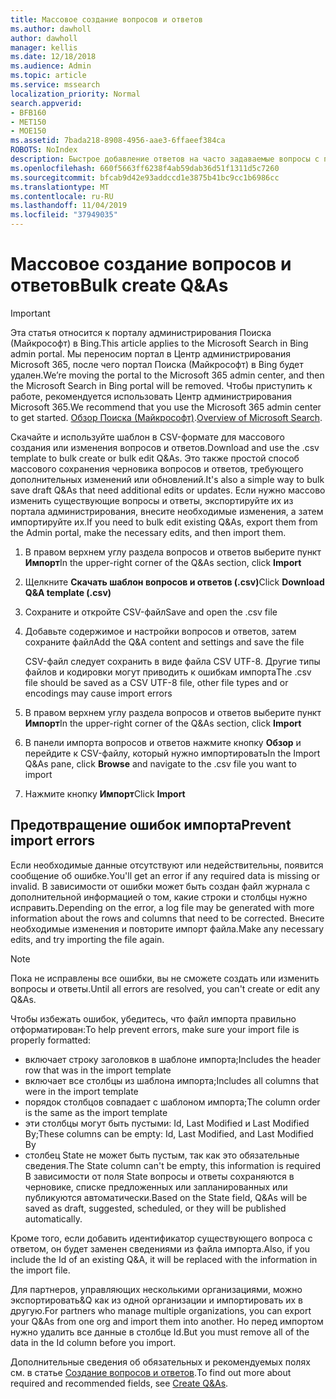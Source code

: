 ```yaml
---
title: Массовое создание вопросов и ответов
ms.author: dawholl
author: dawholl
manager: kellis
ms.date: 12/18/2018
ms.audience: Admin
ms.topic: article
ms.service: mssearch
localization_priority: Normal
search.appverid:
- BFB160
- MET150
- MOE150
ms.assetid: 7bada218-8908-4956-aae3-6ffaeef384ca
ROBOTS: NoIndex
description: Быстрое добавление ответов на часто задаваемые вопросы с помощью средств импорта на портале администрирования Поиска (Майкрософт)
ms.openlocfilehash: 660f5663ff6238f4ab59dab36d51f1311d5c7260
ms.sourcegitcommit: bfcab9d42e93addccd1e3875b41bc9cc1b6986cc
ms.translationtype: MT
ms.contentlocale: ru-RU
ms.lasthandoff: 11/04/2019
ms.locfileid: "37949035"
---
```

# <a name="bulk-create-qas"></a><span data-ttu-id="59e8a-103">Массовое создание вопросов и ответов</span><span class="sxs-lookup"><span data-stu-id="59e8a-103">Bulk create Q&As</span></span>

> [!IMPORTANT]
> <span data-ttu-id="59e8a-104">Эта статья относится к порталу администрирования Поиска (Майкрософт) в Bing.</span><span class="sxs-lookup"><span data-stu-id="59e8a-104">This article applies to the Microsoft Search in Bing admin portal.</span></span> <span data-ttu-id="59e8a-105">Мы переносим портал в Центр администрирования Microsoft 365, после чего портал Поиска (Майкрософт) в Bing будет удален.</span><span class="sxs-lookup"><span data-stu-id="59e8a-105">We’re moving the portal to the Microsoft 365 admin center, and then the Microsoft Search in Bing portal will be removed.</span></span> <span data-ttu-id="59e8a-106">Чтобы приступить к работе, рекомендуется использовать Центр администрирования Microsoft 365.</span><span class="sxs-lookup"><span data-stu-id="59e8a-106">We recommend that you use the Microsoft 365 admin center to get started.</span></span> <span data-ttu-id="59e8a-107">[Обзор Поиска (Майкрософт)](overview-microsoft-search.md).</span><span class="sxs-lookup"><span data-stu-id="59e8a-107">[Overview of Microsoft Search](overview-microsoft-search.md).</span></span>
    
<span data-ttu-id="59e8a-108">Скачайте и используйте шаблон в CSV-формате для массового создания или изменения вопросов и ответов.</span><span class="sxs-lookup"><span data-stu-id="59e8a-108">Download and use the .csv template to bulk create or bulk edit Q&As.</span></span> <span data-ttu-id="59e8a-109">Это также простой способ массового сохранения черновика вопросов и ответов, требующего дополнительных изменений или обновлений.</span><span class="sxs-lookup"><span data-stu-id="59e8a-109">It's also a simple way to bulk save draft Q&As that need additional edits or updates.</span></span> <span data-ttu-id="59e8a-110">Если нужно массово изменить существующие вопросы и ответы, экспортируйте их из портала администрирования, внесите необходимые изменения, а затем импортируйте их.</span><span class="sxs-lookup"><span data-stu-id="59e8a-110">If you need to bulk edit existing Q&As, export them from the Admin portal, make the necessary edits, and then import them.</span></span>
  
1. <span data-ttu-id="59e8a-111">В правом верхнем углу раздела вопросов и ответов выберите пункт **Импорт**</span><span class="sxs-lookup"><span data-stu-id="59e8a-111">In the upper-right corner of the Q&As section, click **Import**</span></span>
    
2. <span data-ttu-id="59e8a-112">Щелкните **Скачать шаблон вопросов и ответов (.csv)**</span><span class="sxs-lookup"><span data-stu-id="59e8a-112">Click **Download Q&A template (.csv)**</span></span>
    
3. <span data-ttu-id="59e8a-113">Сохраните и откройте CSV-файл</span><span class="sxs-lookup"><span data-stu-id="59e8a-113">Save and open the .csv file</span></span>
    
4. <span data-ttu-id="59e8a-114">Добавьте содержимое и настройки вопросов и ответов, затем сохраните файл</span><span class="sxs-lookup"><span data-stu-id="59e8a-114">Add the Q&A content and settings and save the file</span></span>

    <span data-ttu-id="59e8a-115">CSV-файл следует сохранить в виде файла CSV UTF-8. Другие типы файлов и кодировки могут приводить к ошибкам импорта</span><span class="sxs-lookup"><span data-stu-id="59e8a-115">The .csv file should be saved as a CSV UTF-8 file, other file types and or encodings may cause import errors</span></span>
    
5. <span data-ttu-id="59e8a-116">В правом верхнем углу раздела вопросов и ответов выберите пункт **Импорт**</span><span class="sxs-lookup"><span data-stu-id="59e8a-116">In the upper-right corner of the Q&As section, click **Import**</span></span>
    
6. <span data-ttu-id="59e8a-117">В панели импорта вопросов и ответов нажмите кнопку **Обзор** и перейдите к CSV-файлу, который нужно импортировать</span><span class="sxs-lookup"><span data-stu-id="59e8a-117">In the Import Q&As pane, click **Browse** and navigate to the .csv file you want to import</span></span> 
    
7. <span data-ttu-id="59e8a-118">Нажмите кнопку **Импорт**</span><span class="sxs-lookup"><span data-stu-id="59e8a-118">Click **Import**</span></span>

## <a name="prevent-import-errors"></a><span data-ttu-id="59e8a-119">Предотвращение ошибок импорта</span><span class="sxs-lookup"><span data-stu-id="59e8a-119">Prevent import errors</span></span>      
<span data-ttu-id="59e8a-120">Если необходимые данные отсутствуют или недействительны, появится сообщение об ошибке.</span><span class="sxs-lookup"><span data-stu-id="59e8a-120">You'll get an error if any required data is missing or invalid.</span></span> <span data-ttu-id="59e8a-121">В зависимости от ошибки может быть создан файл журнала с дополнительной информацией о том, какие строки и столбцы нужно исправить.</span><span class="sxs-lookup"><span data-stu-id="59e8a-121">Depending on the error, a log file may be generated with more information about the rows and columns that need to be corrected.</span></span> <span data-ttu-id="59e8a-122">Внесите необходимые изменения и повторите импорт файла.</span><span class="sxs-lookup"><span data-stu-id="59e8a-122">Make any necessary edits, and try importing the file again.</span></span>

> [!NOTE]
> <span data-ttu-id="59e8a-123">Пока не исправлены все ошибки, вы не сможете создать или изменить вопросы и ответы.</span><span class="sxs-lookup"><span data-stu-id="59e8a-123">Until all errors are resolved, you can't create or edit any Q&As.</span></span> 

<span data-ttu-id="59e8a-124">Чтобы избежать ошибок, убедитесь, что файл импорта правильно отформатирован:</span><span class="sxs-lookup"><span data-stu-id="59e8a-124">To help prevent errors, make sure your import file is properly formatted:</span></span>
- <span data-ttu-id="59e8a-125">включает строку заголовков в шаблоне импорта;</span><span class="sxs-lookup"><span data-stu-id="59e8a-125">Includes the header row that was in the import template</span></span>
- <span data-ttu-id="59e8a-126">включает все столбцы из шаблона импорта;</span><span class="sxs-lookup"><span data-stu-id="59e8a-126">Includes all columns that were in the import template</span></span>
- <span data-ttu-id="59e8a-127">порядок столбцов совпадает с шаблоном импорта;</span><span class="sxs-lookup"><span data-stu-id="59e8a-127">The column order is the same as the import template</span></span>
- <span data-ttu-id="59e8a-128">эти столбцы могут быть пустыми: Id, Last Modified и Last Modified By;</span><span class="sxs-lookup"><span data-stu-id="59e8a-128">These columns can be empty: Id, Last Modified, and Last Modified By</span></span>
- <span data-ttu-id="59e8a-129">столбец State не может быть пустым, так как это обязательные сведения.</span><span class="sxs-lookup"><span data-stu-id="59e8a-129">The State column can't be empty, this information is required</span></span>  
<span data-ttu-id="59e8a-130">В зависимости от поля State вопросы и ответы сохраняются в черновике, списке предложенных или запланированных или публикуются автоматически.</span><span class="sxs-lookup"><span data-stu-id="59e8a-130">Based on the State field, Q&As will be saved as draft, suggested, scheduled, or they will be published automatically.</span></span>

<span data-ttu-id="59e8a-131">Кроме того, если добавить идентификатор существующего вопроса с ответом, он будет заменен сведениями из файла импорта.</span><span class="sxs-lookup"><span data-stu-id="59e8a-131">Also, if you include the Id of an existing Q&A, it will be replaced with the information in the import file.</span></span>

<span data-ttu-id="59e8a-132">Для партнеров, управляющих несколькими организациями, можно экспортировать&Q как из одной организации и импортировать их в другую.</span><span class="sxs-lookup"><span data-stu-id="59e8a-132">For partners who manage multiple organizations, you can export your Q&As from one org and import them into another.</span></span> <span data-ttu-id="59e8a-133">Но перед импортом нужно удалить все данные в столбце Id.</span><span class="sxs-lookup"><span data-stu-id="59e8a-133">But you must remove all of the data in the Id column before you import.</span></span>

<span data-ttu-id="59e8a-134">Дополнительные сведения об обязательных и рекомендуемых полях см. в статье [Создание вопросов и ответов](create-qas.md).</span><span class="sxs-lookup"><span data-stu-id="59e8a-134">To find out more about required and recommended fields, see [Create Q&As](create-qas.md).</span></span>

  

